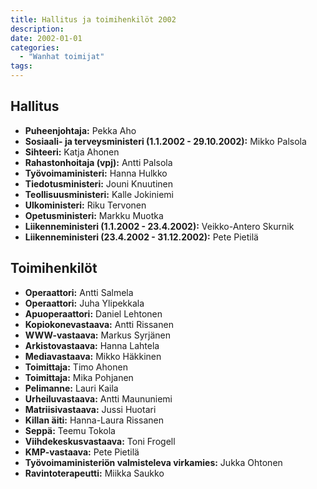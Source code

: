 ```yaml
---
title: Hallitus ja toimihenkilöt 2002
description: 
date: 2002-01-01
categories:
  - "Wanhat toimijat"
tags:
---
```



## Hallitus
- **Puheenjohtaja:**	Pekka Aho
- **Sosiaali- ja terveysministeri (1.1.2002 - 29.10.2002):**	Mikko Palsola
- **Sihteeri:** Katja Ahonen
- **Rahastonhoitaja (vpj):**	Antti Palsola
- **Työvoimaministeri:**	Hanna Hulkko
- **Tiedotusministeri:**	Jouni Knuutinen
- **Teollisuusministeri:** Kalle Jokiniemi
- **Ulkoministeri:**	Riku Tervonen
- **Opetusministeri:**	Markku Muotka
- **Liikenneministeri (1.1.2002 - 23.4.2002):** Veikko-Antero Skurnik
- **Liikenneministeri (23.4.2002 - 31.12.2002):** Pete Pietilä



## Toimihenkilöt
- **Operaattori:** Antti Salmela
- **Operaattori:** Juha Ylipekkala
- **Apuoperaattori:** Daniel Lehtonen
- **Kopiokonevastaava:** Antti Rissanen
- **WWW-vastaava:** Markus Syrjänen
- **Arkistovastaava:** Hanna Lahtela
- **Mediavastaava:** Mikko Häkkinen
- **Toimittaja:** Timo Ahonen
- **Toimittaja:** Mika Pohjanen
- **Pelimanne:** Lauri Kaila
- **Urheiluvastaava:** Antti Maununiemi
- **Matriisivastaava:** Jussi Huotari
- **Killan äiti:** Hanna-Laura Rissanen
- **Seppä:** Teemu Tokola
- **Viihdekeskusvastaava:** Toni Frogell
- **KMP-vastaava:** Pete Pietilä
- **Työvoimaministeriön valmisteleva virkamies:** Jukka Ohtonen
- **Ravintoterapeutti:** Miikka Saukko